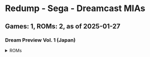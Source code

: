 # Redump - Sega - Dreamcast MIAs
## Games: 1, ROMs: 2, as of 2025-01-27
### Dream Preview Vol. 1 (Japan)
<details>
<summary>ROMs</summary>

Dream Preview Vol. 1 (Japan) (Track 1).bin, CRC: ddf41288

Dream Preview Vol. 1 (Japan) (Track 3).bin, CRC: 3a1c01de
</details>

